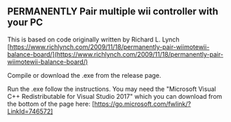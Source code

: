 ## PERMANENTLY Pair multiple wii controller with your PC

This is based on code originally written by Richard L. Lynch [https://www.richlynch.com/2009/11/18/permanently-pair-wiimotewii-balance-board/](https://www.richlynch.com/2009/11/18/permanently-pair-wiimotewii-balance-board/)

Compile or download the .exe from the release page.

Run the .exe follow the instructions. You may need the "Microsoft Visual C++ Redistributable for Visual Studio 2017" which you can download from the bottom of the page here: [https://go.microsoft.com/fwlink/?LinkId=746572]
